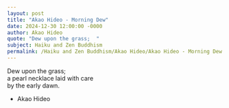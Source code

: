 ```yaml
---
layout: post
title: "Akao Hideo - Morning Dew"
date: 2024-12-30 12:00:00 -0000
author: Akao Hideo
quote: "Dew upon the grass;  "
subject: Haiku and Zen Buddhism
permalink: /Haiku and Zen Buddhism/Akao Hideo/Akao Hideo - Morning Dew
---
```


Dew upon the grass;  
a pearl necklace laid with care  
by the early dawn.

- Akao Hideo

